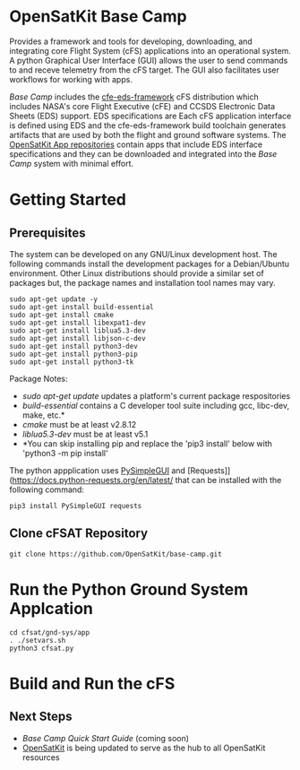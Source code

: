# OpenSatKit Base Camp
Provides a framework and tools for developing, downloading, and integrating core Flight System (cFS) applications into an operational system. A python Graphical User Interface (GUI) allows the user to send commands to and receve telemetry from the cFS target. The GUI also facilitates user workflows for working with apps.  

*Base Camp* includes the [cfe-eds-framework](https://github.com/jphickey/cfe-eds-framework) cFS distribution which includes NASA's core Flight Executive (cFE) and CCSDS Electronic Data Sheets (EDS) support. EDS specifications are Each cFS application interface is defined using EDS and the cfe-eds-framework build toolchain generates artifacts that are used by both the flight and ground software systems. The [OpenSatKit App repositories](https://github.com/OpenSatKit-Apps) contain apps that include EDS interface specifications and they can be downloaded and integrated into the *Base Camp* system with minimal effort. 

# Getting Started

## Prerequisites
The system can be developed on any GNU/Linux development host. The following commands install the development packages for
a Debian/Ubuntu environment. Other Linux distributions should provide a similar set of packages but, the package names and
installation tool names may vary. 

    sudo apt-get update -y 
    sudo apt-get install build-essential
    sudo apt-get install cmake
    sudo apt-get install libexpat1-dev
    sudo apt-get install liblua5.3-dev
    sudo apt-get install libjson-c-dev
    sudo apt-get install python3-dev
    sudo apt-get install python3-pip
    sudo apt-get install python3-tk
   
Package Notes:
- *sudo apt-get update* updates a platform's current package respositories
- *build-essential* contains a C developer tool suite including gcc, libc-dev, make, etc.* 
- *cmake* must be at least v2.8.12
- *liblua5.3-dev* must be at least v5.1
- *You can skip installing pip and replace the 'pip3 install' below with 'python3 -m pip install'

The python appplication uses [PySimpleGUI](https://pysimplegui.readthedocs.io/en/latest/) and [Requests]](https://docs.python-requests.org/en/latest/ that can be installed with the following command:

    pip3 install PySimpleGUI requests

## Clone cFSAT Repository
    git clone https://github.com/OpenSatKit/base-camp.git

# Run the Python Ground System Applcation 

    cd cfsat/gnd-sys/app
    . ./setvars.sh
    python3 cfsat.py

# Build and Run the cFS   


## Next Steps
- *Base Camp Quick Start Guide* (coming soon)
- [OpenSatKit](https://opensatkit.org/) is being updated to serve as the hub to all OpenSatKit resources 



